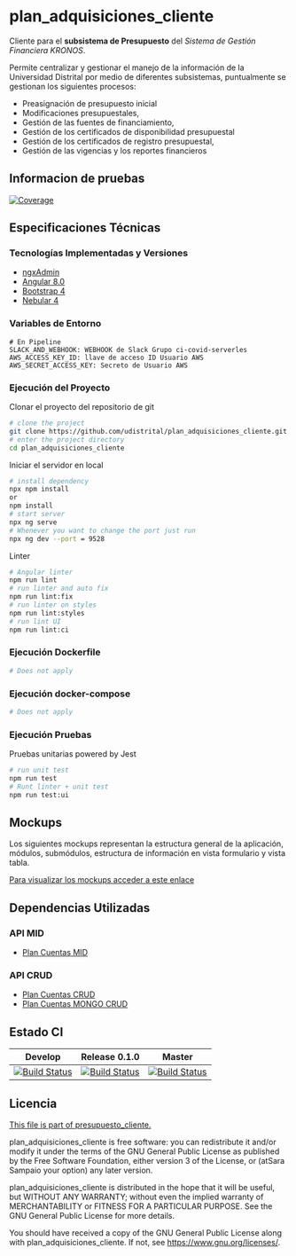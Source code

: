 # plan_adquisiciones_cliente

Cliente para el **subsistema de Presupuesto** del _Sistema de Gestión Financiera KRONOS_.

Permite centralizar y gestionar el manejo de la información de la Universidad Distrital por medio de diferentes subsistemas, puntualmente se gestionan los siguientes procesos:

- Preasignación de presupuesto inicial
- Modificaciones presupuestales,
- Gestión de las fuentes de financiamiento,
- Gestión de los certificados de disponibilidad presupuestal
- Gestión de los certificados de registro presupuestal,
- Gestión de las vigencias y los reportes financieros

## Informacion de pruebas
[![Coverage](https://sonarqube.portaloas.udistrital.edu.co/api/project_badges/measure?project=udistrital%3Aplan_cuentas_mid&metric=coverage)](https://sonarqube.portaloas.udistrital.edu.co/dashboard?id=udistrital%3Aplan_cuentas_mid)

## Especificaciones Técnicas

### Tecnologías Implementadas y Versiones

- [ngxAdmin](https://github.com/akveo/ngx-admin)
- [Angular 8.0](https://angular.io/)
- [Bootstrap 4](https://getbootstrap.com/docs/4.5/getting-started/introduction/)
- [Nebular 4](https://akveo.github.io/nebular/4.6.0/)

### Variables de Entorno

```shell
# En Pipeline
SLACK_AND_WEBHOOK: WEBHOOK de Slack Grupo ci-covid-serverles
AWS_ACCESS_KEY_ID: llave de acceso ID Usuario AWS
AWS_SECRET_ACCESS_KEY: Secreto de Usuario AWS
```

### Ejecución del Proyecto

Clonar el proyecto del repositorio de git

```bash
# clone the project
git clone https://github.com/udistrital/plan_adquisiciones_cliente.git
# enter the project directory
cd plan_adquisiciones_cliente
```

Iniciar el servidor en local

```bash
# install dependency
npx npm install
or
npm install
# start server
npx ng serve
# Whenever you want to change the port just run
npx ng dev --port = 9528
```

Linter

```bash
# Angular linter
npm run lint
# run linter and auto fix
npm run lint:fix
# run linter on styles
npm run lint:styles
# run lint UI
npm run lint:ci
```

### Ejecución Dockerfile

```bash
# Does not apply
```

### Ejecución docker-compose

```bash
# Does not apply
```

### Ejecución Pruebas

Pruebas unitarias powered by Jest

```bash
# run unit test
npm run test
# Runt linter + unit test
npm run test:ui
```

## Mockups

Los siguientes mockups representan la estructura general de la aplicación, módulos, submódulos, estructura de información en vista formulario y vista tabla.

[Para visualizar los mockups acceder a este enlace](https://bit.ly/2Y0CGoC)

## Dependencias Utilizadas

### API MID

- [Plan Cuentas MID](https://github.com/udistrital/plan_cuentas_mid/)

### API CRUD

- [Plan Cuentas CRUD](https://github.com/udistrital/plan_cuentas_crud)
- [Plan Cuentas MONGO CRUD](https://github.com/udistrital/plan_cuentas_mongo_crud)

## Estado CI

| Develop | Release 0.1.0 | Master |
| -- | -- | -- |
| [![Build Status](https://hubci.portaloas.udistrital.edu.co/api/badges/udistrital/plan_adquisiciones_cliente/status.svg?ref=refs/heads/develop)](https://hubci.portaloas.udistrital.edu.co/udistrital/plan_adquisiciones_cliente) | [![Build Status](https://hubci.portaloas.udistrital.edu.co/api/badges/udistrital/plan_adquisiciones_cliente/status.svg?ref=refs/heads/release/0.1.0)](https://hubci.portaloas.udistrital.edu.co/udistrital/plan_adquisiciones_cliente) | [![Build Status](https://hubci.portaloas.udistrital.edu.co/api/badges/udistrital/plan_adquisiciones_cliente/status.svg?ref=refs/heads/master)](https://hubci.portaloas.udistrital.edu.co/udistrital/plan_adquisiciones_cliente) |

## Licencia

[This file is part of presupuesto_cliente.](LICENSE)

plan_adquisiciones_cliente is free software: you can redistribute it and/or modify it under the terms of the GNU General Public License as published by the Free Software Foundation, either version 3 of the License, or (atSara Sampaio your option) any later version.

plan_adquisiciones_cliente is distributed in the hope that it will be useful, but WITHOUT ANY WARRANTY; without even the implied warranty of MERCHANTABILITY or FITNESS FOR A PARTICULAR PURPOSE. See the GNU General Public License for more details.

You should have received a copy of the GNU General Public License along with plan_adquisiciones_cliente. If not, see https://www.gnu.org/licenses/.
